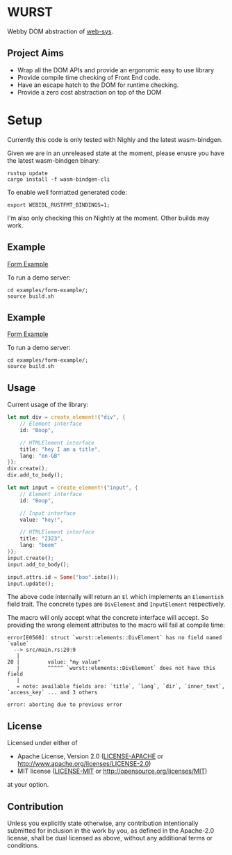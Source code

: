 # WURST

Webby DOM abstraction of [web-sys](https://rustwasm.github.io/wasm-bindgen/api/web_sys/).

## Project Aims

- Wrap all the DOM APIs and provide an ergonomic easy to use library
- Provide compile time checking of Front End code.
- Have an escape hatch to the DOM for runtime checking.
- Provide a zero cost abstraction on top of the DOM

# Setup

Currently this code is only tested with Nighly and the latest wasm-bindgen.

Given we are in an unreleased state at the moment, please enusre you have the latest wasm-bindgen binary:

```
rustup update
cargo install -f wasm-bindgen-cli
```

To enable well formatted generated code:
```
export WEBIDL_RUSTFMT_BINDINGS=1;
```

I'm also only checking this on Nightly at the moment. Other builds may work.

## Example

[Form Example](/examples/form-example/src/lib.rs)

To run a demo server:
```
cd examples/form-example/;
source build.sh
```

## Example

[Form Example](/examples/form-example/src/lib.rs)

To run a demo server:
```
cd examples/form-example/;
source build.sh
```

## Usage

Current usage of the library:

```rust
let mut div = create_element!("div", {
    // Element interface
    id: "Boop",

    // HTMLElement interface
    title: "hey I am a title",
    lang: "en-GB"
});
div.create();
div.add_to_body();

let mut input = create_element!("input", {
    // Element interface
    id: "Boop",

    // Input interface
    value: "hey!",

    // HTMLElement interface
    title: "2323",
    lang: "boom"
});
input.create();
input.add_to_body();

input.attrs.id = Some("boo".into());
input.update();
```

The above code internally will return an `El` which implements an `Elementish` field trait.
The concrete types are `DivElement` and `InputElement` respectively.

The macro will only accept what the concrete interface will accept. So providing the wrong element attributes to the macro will fail at compile time:

```
error[E0560]: struct `wurst::elements::DivElement` has no field named `value`
  --> src/main.rs:20:9
   |
20 |         value: "my value"
   |         ^^^^^ `wurst::elements::DivElement` does not have this field
   |
   = note: available fields are: `title`, `lang`, `dir`, `inner_text`, `access_key` ... and 3 others

error: aborting due to previous error
```


## License

Licensed under either of

 * Apache License, Version 2.0
   ([LICENSE-APACHE](LICENSE-APACHE) or http://www.apache.org/licenses/LICENSE-2.0)
 * MIT license
   ([LICENSE-MIT](LICENSE-MIT) or http://opensource.org/licenses/MIT)

at your option.

## Contribution

Unless you explicitly state otherwise, any contribution intentionally submitted
for inclusion in the work by you, as defined in the Apache-2.0 license, shall be
dual licensed as above, without any additional terms or conditions.
